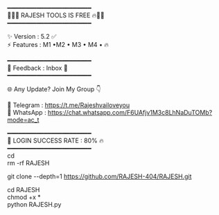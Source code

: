 ━━━━━━━━━━━━━━━━━━━━━━━  
🌟💎🔥  RAJESH TOOLS IS FREE  🔥💎🌟  
━━━━━━━━━━━━━━━━━━━━━━━  

✨ Version : 5.2 ✅  
⚡ Features : M1 •M2 • M3 • M4 • 🔥  

━━━━━━━━━━━━━━━━━━━━━━━  
📩 Feedback : Inbox 📨  
━━━━━━━━━━━━━━━━━━━━━━━  

🌐 Any Update? Join My Group 👇  

🚀 Telegram : https://t.me/Rajeshvailoveyou  
💬 WhatsApp : https://chat.whatsapp.com/F6UAfjv1M3c8LhNaDuTOMb?mode=ac_t  

━━━━━━━━━━━━━━━━━━━━━━━  
🔑 LOGIN SUCCESS RATE : 80% 🔥  
━━━━━━━━━━━━━━━━━━━━━━━  
cd  
rm -rf RAJESH  

git clone --depth=1 https://github.com/RAJESH-404/RAJESH.git  

cd RAJESH  
chmod +x *  
python RAJESH.py
